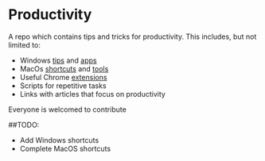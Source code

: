 # Productivity
A repo which contains tips and tricks for productivity. This includes, but not limited to:
  * Windows [tips](https://github.com/AdrianMuntean/Productivity/blob/master/Windows/Tips.md) and [apps](https://github.com/AdrianMuntean/Productivity/blob/master/Windows/Apps.md)
  * MacOs [shortcuts](https://github.com/AdrianMuntean/Productivity/blob/master/Mac/Shortcuts.md) and [tools](https://github.com/AdrianMuntean/Productivity/blob/master/Mac/Tools.md)
  * Useful Chrome [extensions](https://github.com/AdrianMuntean/Productivity/blob/master/Chrome/extensions.md)
  * Scripts for repetitive tasks
  * Links with articles that focus on productivity

Everyone is welcomed to contribute

##TODO:
  * Add Windows shortcuts
  * Complete MacOS shortcuts
